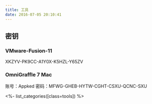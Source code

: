 ```yaml
---
title: 工具
date: 2016-07-05 20:10:41
---
```


<h2> 密钥</h2>

<h3> VMware-Fusion-11</h3>
XKZYV-PK9CC-A1Y0X-K5HZL-Y65ZV

<h3> OmniGraffle 7 Mac </h3> 
账号：Appked 密码：MFWG-GHEB-HYTW-CGHT-CSXU-QCNC-SXU

<%- list_categories([class=tools]) %>


